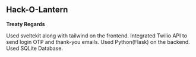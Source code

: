 ## Hack-O-Lantern
**Treaty Regards**

Used sveltekit along with tailwind on the frontend.
Integrated Twilio API to send login OTP and thank-you emails. 
Used Python(Flask) on the backend. 
Used SQLite Database.
